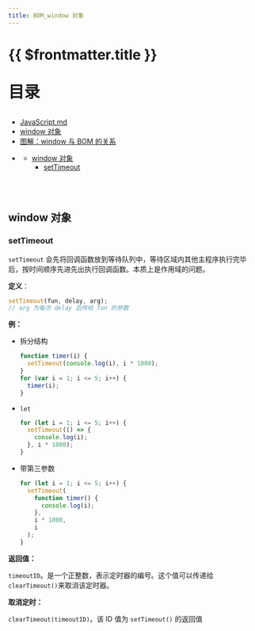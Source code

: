 ```yaml
---
title: BOM_window 对象
---
```


# {{ $frontmatter.title }}

<p style="font-size: 32px; font-weight: bold;">目录</p>

- [JavaScript.md](README.md)
- [window 对象](https://www.jianshu.com/p/7c796f4ff810)
- [图解：window 与 BOM 的关系](https://www.jianshu.com/p/f5409202a835)

<!-- @import "[TOC]" {cmd="toc" depthFrom=1 depthTo=5 orderedList=false} -->

<!-- code_chunk_output -->

- [](#)
  - [window 对象](#window-对象)
    - [setTimeout](#settimeout)

<!-- /code_chunk_output -->

<br>
&emsp;
 
## window 对象

### setTimeout

`setTimeout` 会先将回调函数放到等待队列中，等待区域内其他主程序执行完毕后，按时间顺序先进先出执行回调函数。本质上是作用域的问题。

**定义**：

```js {.line-numbers}
setTimeout(fun, delay, arg);
// arg 为每次 delay 后传给 fun 的参数
```

**例：**

- 拆分结构

  ```js {.line-numbers}
  function timer(i) {
    setTimeout(console.log(i), i * 1000);
  }
  for (var i = 1; i <= 5; i++) {
    timer(i);
  }
  ```

- `let`

  ```js {.line-numbers}
  for (let i = 1; i <= 5; i++) {
    setTimeout(() => {
      console.log(i);
    }, i * 1000);
  }
  ```

- 带第三参数

  ```js {.line-numbers}
  for (let i = 1; i <= 5; i++) {
    setTimeout(
      function timer() {
        console.log(i);
      },
      i * 1000,
      i
    );
  }
  ```

**返回值：**

`timeoutID`。是一个正整数，表示定时器的编号。这个值可以传递给 `clearTimeout()`来取消该定时器。

**取消定时：**

`clearTimeout(timeoutID)`。该 ID 值为 `setTimeout()` 的返回值
